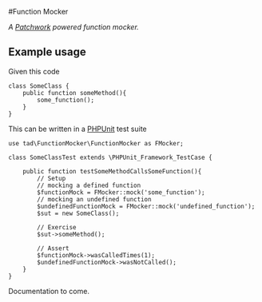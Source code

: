 #Function Mocker

*A [Patchwork](http://antecedent.github.io/patchwork/) powered function mocker.*

## Example usage
Given this code

    class SomeClass {
        public function someMethod(){
            some_function();
        }
    }

This can be written in a [PHPUnit](http://phpunit.de/) test suite

    use tad\FunctionMocker\FunctionMocker as FMocker;

    class SomeClassTest extends \PHPUnit_Framework_TestCase {

        public function testSomeMethodCallsSomeFunction(){
            // Setup
            // mocking a defined function
            $functionMock = FMocker::mock('some_function');
            // mocking an undefined function
            $undefinedFunctionMock = FMocker::mock('undefined_function');
            $sut = new SomeClass();

            // Exercise
            $sut->someMethod();

            // Assert
            $functionMock->wasCalledTimes(1);
            $undefinedFunctionMock->wasNotCalled();
        }
    }

Documentation to come.